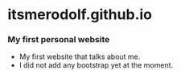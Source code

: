 # itsmerodolf.github.io

### My first personal website
- My first website that talks about me.
- I did not add any bootstrap yet at the moment.
